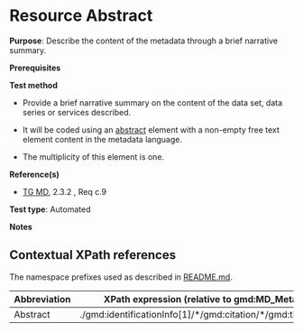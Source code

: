 # Resource Abstract


**Purpose**: Describe the content of the metadata through a brief narrative summary.

**Prerequisites**

**Test method**

* Provide a brief narrative summary on the content of the data set, data series or services described.
* It will be coded using an [abstract](#abstract) element with a non-empty free text element content in the metadata language.

* The multiplicity of this element is one.

**Reference(s)**	 

* [TG MD](http://inspire.ec.europa.eu/id/ats/metadata/2.0/common/README#ref_TG_MD), 2.3.2 , Req c.9


**Test type**: Automated

**Notes**


## Contextual XPath references

The namespace prefixes used as described in [README.md](http://inspire.ec.europa.eu/id/ats/metadata/2.0/common/README#namespaces).

Abbreviation                                   |  XPath expression (relative to gmd:MD_Metadata)
-----------------------------------------------| -------------------------------------------------------------------------
<a name="abstract"></a> Abstract  | ./gmd:identificationInfo[1]/\*/gmd:citation/\*/gmd:title[1]/text()

